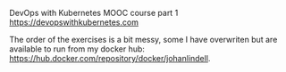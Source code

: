DevOps with Kubernetes MOOC course part 1
https://devopswithkubernetes.com

The order of the exercises is a bit messy, some I have overwriten but are available to run from my docker hub: https://hub.docker.com/repository/docker/johanlindell.
